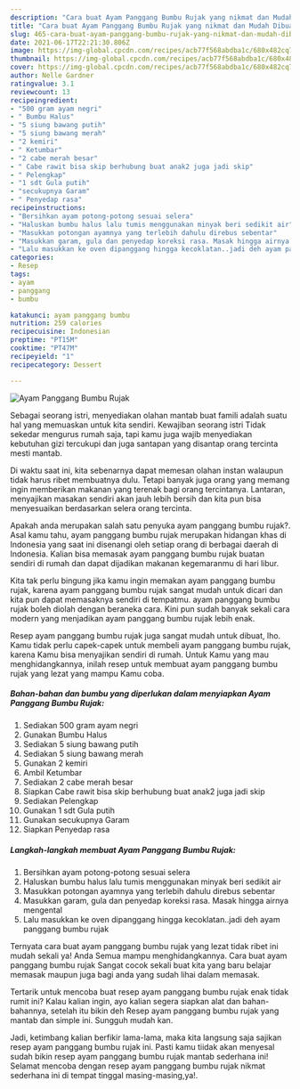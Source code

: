 ```yaml
---
description: "Cara buat Ayam Panggang Bumbu Rujak yang nikmat dan Mudah Dibuat"
title: "Cara buat Ayam Panggang Bumbu Rujak yang nikmat dan Mudah Dibuat"
slug: 465-cara-buat-ayam-panggang-bumbu-rujak-yang-nikmat-dan-mudah-dibuat
date: 2021-06-17T22:21:30.806Z
image: https://img-global.cpcdn.com/recipes/acb77f568abdba1c/680x482cq70/ayam-panggang-bumbu-rujak-foto-resep-utama.jpg
thumbnail: https://img-global.cpcdn.com/recipes/acb77f568abdba1c/680x482cq70/ayam-panggang-bumbu-rujak-foto-resep-utama.jpg
cover: https://img-global.cpcdn.com/recipes/acb77f568abdba1c/680x482cq70/ayam-panggang-bumbu-rujak-foto-resep-utama.jpg
author: Nelle Gardner
ratingvalue: 3.1
reviewcount: 13
recipeingredient:
- "500 gram ayam negri"
- " Bumbu Halus"
- "5 siung bawang putih"
- "5 siung bawang merah"
- "2 kemiri"
- " Ketumbar"
- "2 cabe merah besar"
- " Cabe rawit bisa skip berhubung buat anak2 juga jadi skip"
- " Pelengkap"
- "1 sdt Gula putih"
- "secukupnya Garam"
- " Penyedap rasa"
recipeinstructions:
- "Bersihkan ayam potong-potong sesuai selera"
- "Haluskan bumbu halus lalu tumis menggunakan minyak beri sedikit air"
- "Masukkan potongan ayamnya yang terlebih dahulu direbus sebentar"
- "Masukkan garam, gula dan penyedap koreksi rasa. Masak hingga airnya mengental"
- "Lalu masukkan ke oven dipanggang hingga kecoklatan..jadi deh ayam panggang bumbu rujak"
categories:
- Resep
tags:
- ayam
- panggang
- bumbu

katakunci: ayam panggang bumbu 
nutrition: 259 calories
recipecuisine: Indonesian
preptime: "PT15M"
cooktime: "PT47M"
recipeyield: "1"
recipecategory: Dessert

---
```



![Ayam Panggang Bumbu Rujak](https://img-global.cpcdn.com/recipes/acb77f568abdba1c/680x482cq70/ayam-panggang-bumbu-rujak-foto-resep-utama.jpg)

Sebagai seorang istri, menyediakan olahan mantab buat famili adalah suatu hal yang memuaskan untuk kita sendiri. Kewajiban seorang istri Tidak sekedar mengurus rumah saja, tapi kamu juga wajib menyediakan kebutuhan gizi tercukupi dan juga santapan yang disantap orang tercinta mesti mantab.

Di waktu  saat ini, kita sebenarnya dapat memesan olahan instan walaupun tidak harus ribet membuatnya dulu. Tetapi banyak juga orang yang memang ingin memberikan makanan yang terenak bagi orang tercintanya. Lantaran, menyajikan masakan sendiri akan jauh lebih bersih dan kita pun bisa menyesuaikan berdasarkan selera orang tercinta. 



Apakah anda merupakan salah satu penyuka ayam panggang bumbu rujak?. Asal kamu tahu, ayam panggang bumbu rujak merupakan hidangan khas di Indonesia yang saat ini disenangi oleh setiap orang di berbagai daerah di Indonesia. Kalian bisa memasak ayam panggang bumbu rujak buatan sendiri di rumah dan dapat dijadikan makanan kegemaranmu di hari libur.

Kita tak perlu bingung jika kamu ingin memakan ayam panggang bumbu rujak, karena ayam panggang bumbu rujak sangat mudah untuk dicari dan kita pun dapat memasaknya sendiri di tempatmu. ayam panggang bumbu rujak boleh diolah dengan beraneka cara. Kini pun sudah banyak sekali cara modern yang menjadikan ayam panggang bumbu rujak lebih enak.

Resep ayam panggang bumbu rujak juga sangat mudah untuk dibuat, lho. Kamu tidak perlu capek-capek untuk membeli ayam panggang bumbu rujak, karena Kamu bisa menyajikan sendiri di rumah. Untuk Kamu yang mau menghidangkannya, inilah resep untuk membuat ayam panggang bumbu rujak yang lezat yang mampu Kamu coba.

<!--inarticleads1-->

##### Bahan-bahan dan bumbu yang diperlukan dalam menyiapkan Ayam Panggang Bumbu Rujak:

1. Sediakan 500 gram ayam negri
1. Gunakan  Bumbu Halus
1. Sediakan 5 siung bawang putih
1. Sediakan 5 siung bawang merah
1. Gunakan 2 kemiri
1. Ambil  Ketumbar
1. Sediakan 2 cabe merah besar
1. Siapkan  Cabe rawit bisa skip berhubung buat anak2 juga jadi skip
1. Sediakan  Pelengkap
1. Gunakan 1 sdt Gula putih
1. Gunakan secukupnya Garam
1. Siapkan  Penyedap rasa




<!--inarticleads2-->

##### Langkah-langkah membuat Ayam Panggang Bumbu Rujak:

1. Bersihkan ayam potong-potong sesuai selera
1. Haluskan bumbu halus lalu tumis menggunakan minyak beri sedikit air
1. Masukkan potongan ayamnya yang terlebih dahulu direbus sebentar
1. Masukkan garam, gula dan penyedap koreksi rasa. Masak hingga airnya mengental
1. Lalu masukkan ke oven dipanggang hingga kecoklatan..jadi deh ayam panggang bumbu rujak




Ternyata cara buat ayam panggang bumbu rujak yang lezat tidak ribet ini mudah sekali ya! Anda Semua mampu menghidangkannya. Cara buat ayam panggang bumbu rujak Sangat cocok sekali buat kita yang baru belajar memasak maupun juga bagi anda yang sudah lihai dalam memasak.

Tertarik untuk mencoba buat resep ayam panggang bumbu rujak enak tidak rumit ini? Kalau kalian ingin, ayo kalian segera siapkan alat dan bahan-bahannya, setelah itu bikin deh Resep ayam panggang bumbu rujak yang mantab dan simple ini. Sungguh mudah kan. 

Jadi, ketimbang kalian berfikir lama-lama, maka kita langsung saja sajikan resep ayam panggang bumbu rujak ini. Pasti kamu tiidak akan menyesal sudah bikin resep ayam panggang bumbu rujak mantab sederhana ini! Selamat mencoba dengan resep ayam panggang bumbu rujak nikmat sederhana ini di tempat tinggal masing-masing,ya!.


